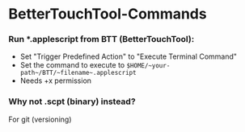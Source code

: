 # BetterTouchTool-Commands

### Run *.applescript from BTT (BetterTouchTool):

- Set "Trigger Predefined Action" to "Execute Terminal Command"
- Set the command to execute to `$HOME/~your-path~/BTT/~filename~.applescript`
- Needs +x permission

### Why not .scpt (binary) instead?

For git (versioning)